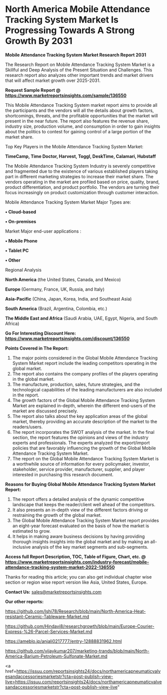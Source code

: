 # North America Mobile Attendance Tracking System Market Is Progressing Towards A Strong Growth By 2031

<strong>Mobile Attendance Tracking System Market Research Report 2031</strong>

The Research Report on Mobile Attendance Tracking System Market is a Skillful and Deep Analysis of the Present Situation and Challenges. This research report also analyzes other important trends and market drivers that will affect market growth over 2025-2031.

<strong>Request Sample Report @ <a href=https://www.marketreportsinsights.com/sample/136550>https://www.marketreportsinsights.com/sample/136550</a></strong>

This Mobile Attendance Tracking System market report aims to provide all the participants and the vendors will all the details about growth factors, shortcomings, threats, and the profitable opportunities that the market will present in the near future. The report also features the revenue share, industry size, production volume, and consumption in order to gain insights about the politics to contest for gaining control of a large portion of the market share.

Top Key Players in the Mobile Attendance Tracking System Market:

<strong>TimeCamp, Time Doctor, Harvest, Toggl, DeskTime, Calamari, Hubstaff</strong>

The Mobile Attendance Tracking System Industry is severely competitive and fragmented due to the existence of various established players taking part in different marketing strategies to increase their market share. The vendors operating in the market are profiled based on price, quality, brand, product differentiation, and product portfolio. The vendors are turning their focus increasingly on product customization through customer interaction.

Mobile Attendance Tracking System Market Major Types are:

<strong>• Cloud-based

• On-premises</strong>

Market Major end-user applications :

<strong>• Mobile Phone

• Tablet PC

• Other</strong>

Regional Analysis

</u><strong><b>North America</b></strong> (the United States, Canada, and Mexico)

<strong><b>Europe </b></strong>(Germany, France, UK, Russia, and Italy)

<strong><b>Asia-Pacific</b></strong> (China, Japan, Korea, India, and Southeast Asia)

<strong><b>South America</b></strong> (Brazil, Argentina, Colombia, etc.)

<strong><b>The Middle East and Africa</b></strong> (Saudi Arabia, UAE, Egypt, Nigeria, and South Africa)

<strong>Go For Interesting Discount Here: <a href=https://www.marketreportsinsights.com/discount/136550>https://www.marketreportsinsights.com/discount/136550</a></strong>

<strong>Points Covered in The Report:</strong>
<ol>
  <li>The major points considered in the Global Mobile Attendance Tracking System Market report include the leading competitors operating in the global market.</li>
  <li>The report also contains the company profiles of the players operating in the global market.</li>
  <li>The manufacture, production, sales, future strategies, and the technological capabilities of the leading manufacturers are also included in the report.</li>
  <li>The growth factors of the Global Mobile Attendance Tracking System Market are explained in-depth, wherein the different end-users of the market are discussed precisely.</li>
  <li>The report also talks about the key application areas of the global market, thereby providing an accurate description of the market to the readers/users.</li>
  <li>The report incorporates the SWOT analysis of the market. In the final section, the report features the opinions and views of the industry experts and professionals. The experts analyzed the export/import policies that are favorably influencing the growth of the Global Mobile Attendance Tracking System Market.</li>
  <li>The report on the Global Mobile Attendance Tracking System Market is a worthwhile source of information for every policymaker, investor, stakeholder, service provider, manufacturer, supplier, and player interested in purchasing this research document.</li>
</ol>
<strong>Reasons for Buying Global Mobile Attendance Tracking System Market Report:</strong>

<ol>
  <li>The report offers a detailed analysis of the dynamic competitive landscape that keeps the reader/client well ahead of the competitors.</li>
  <li>It also presents an in-depth view of the different factors driving or restraining the growth of the global market.</li>
  <li>The Global Mobile Attendance Tracking System Market report provides an eight-year forecast evaluated on the basis of how the market is estimated to grow.</li>
  <li>It helps in making aware business decisions by having providing thorough insights insights into the global market and by making an all-inclusive analysis of the key market segments and sub-segments.</li>
</ol>
<strong>Access full Report Description, TOC, Table of Figure, Chart, etc. @ <a href=https://www.marketreportsinsights.com/industry-forecast/mobile-attendance-tracking-system-market-2022-136550>https://www.marketreportsinsights.com/industry-forecast/mobile-attendance-tracking-system-market-2022-136550</a></strong>


Thanks for reading this article; you can also get individual chapter wise section or region wise report version like Asia, United States, Europe.

<strong>Contact Us:</strong>
sales@marketreportsinsights.com

<strong>Our other reports:</strong>

<a href=https://github.com/Ishi78/Research/blob/main/North-America-Heat-resistant-Ceramic-Tableware-Market.md>https://github.com/Ishi78/Research/blob/main/North-America-Heat-resistant-Ceramic-Tableware-Market.md</a>

<a href=https://github.com/Hindavi8/researchgrowth/blob/main/Europe-Courier-Express-%26-Parcel-Services-Market.md>https://github.com/Hindavi8/researchgrowth/blob/main/Europe-Courier-Express-%26-Parcel-Services-Market.md</a>

<a href=https://ameblo.jp/anjali0217777/entry-12888831962.html>https://ameblo.jp/anjali0217777/entry-12888831962.html</a>

<a href=https://github.com/vijaykumar207/marketing-trands/blob/main/North-America-Barium-Petroleum-Sulfonate-Market.md>https://github.com/vijaykumar207/marketing-trands/blob/main/North-America-Barium-Petroleum-Sulfonate-Market.md</a>

<a href=https://issuu.com/reportsinsights24/docs/northamericapneumaticvalvesandaccessoriesmarketstr?cta=post-publish-view-live>https://issuu.com/reportsinsights24/docs/northamericapneumaticvalvesandaccessoriesmarketstr?cta=post-publish-view-live</a>"
